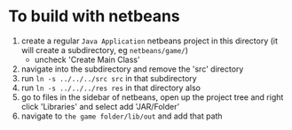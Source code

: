 # To build with netbeans #
1) create a regular `Java Application` netbeans project in this directory (it will create a subdirectory, eg `netbeans/game/`)
	- uncheck 'Create Main Class'
2) navigate into the subdirectory and remove the 'src' directory
3) run `ln -s ../../../src src` in that subdirectory
4) run `ln -s ../../../res res` in that directory also
5) go to files in the sidebar of netbeans, open up the project tree and right click 'Libraries' and select add 'JAR/Folder'
6) navigate to `the game folder/lib/out` and add that path
